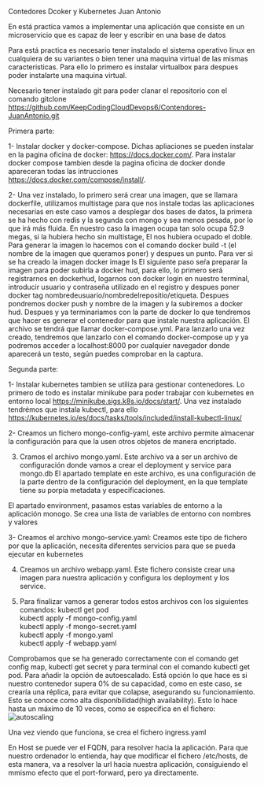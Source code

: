 Contedores Dcoker y Kubernetes Juan Antonio

En está practica vamos a implementar una aplicación que consiste en un microservicio que es capaz de leer y escribir en una base de datos

Para está practica es necesario tener instalado el sistema operativo linux en cualquiera de su variantes o bien tener una maquina virtual de las mismas caracteristicas. Para ello lo primero es instalar virtualbox para despues poder instalarte una maquina virtual.

Necesario tener instalado git para poder clanar el repositorio con el comando gitclone https://github.com/KeepCodingCloudDevops6/Contendores-JuanAntonio.git

Primera parte:

1- Instalar docker y docker-compose. Dichas apliaciones se pueden instalar en la pagina oficina de docker: https://docs.docker.com/. Para instalar docker compose tambien desde la pagina oficina de docker donde apareceran todas las intrucciones https://docs.docker.com/compose/install/.

2- Una vez instalado, lo primero será crear una imagen, que se llamara dockerfile, utilizamos multistage para que nos instale todas las aplicaciones necesarias en este caso vamos a desplegar dos bases de datos, la primera se ha hecho con redis y la segunda con mongo y sea menos pesada, por lo que irá más fluida. En nuestro caso la imagen ocupa tan solo ocupa 52.9 megas, si la hubiera hecho sin multistage, El nos hubiera ocupado el doble. Para generar la imagen lo hacemos con el comando docker build -t (el nombre de la imagen que queramos poner) y despues un punto. Para ver si se ha creado la imagen docker image ls
El siguiente paso seŕa preparar la imagen para poder subirla a docker hud, para ello, lo primero será registrarnos en dockerhud, logarnos con docker login en nuestro terminal, introducir usuario y contraseña utilizado en el registro y despues poner docker tag nombredeusuario/nombredelrepositio/etiqueta. Despues pondremos docker push y nombre de la imagen y la subiremos a docker hud.
Despues y ya terminariamos con la parte de docker lo que tendremos que hacer es generar el contenedor para que instale nuestra aplicación. El archivo se tendrá que llamar docker-compose.yml. Para lanzarlo una vez creado, tendremos que lanzarlo con el comando docker-compose up y ya podremos acceder a localhost:8000 por cualquier navegador donde aparecerá un testo, según puedes comprobar en la captura.

Segunda parte:

1- Instalar kubernetes tambien se utiliza para gestionar contenedores. Lo primero de todo es instalar minikube para poder trabajar con kubernetes en entorno local https://minikube.sigs.k8s.io/docs/start/. Una vez instalado tendrémos que instala kubectl, para ello https://kubernetes.io/es/docs/tasks/tools/included/install-kubectl-linux/

2- Creamos un fichero mongo-config-yaml, este archivo permite almacenar la configuración para que la usen otros objetos de manera encriptado.

3. Cramos el archivo mongo.yaml. Este archivo va a ser un archivo de configuración donde vamos a crear el deployment y service para mongo.db
El apartado template en este archivo, es una configuración de la parte dentro de la configuración del deployment, en la que template tiene su porpia metadata y especificaciones.

El apartado environment, pasamos estas variables de entorno a la aplicación monogo. Se crea una lista de variables de entorno con nombres y valores


3- Creamos el archivo mongo-service.yaml: Creamos este tipo de fichero por que la aplicación, necesita diferentes servicios para que se pueda ejecutar en kubernetes

4. Creamos un archivo webapp.yaml. Este fichero consiste crear una imagen para nuestra aplicación y configura los deployment y los service.

5. Para finalizar vamos a generar todos estos archivos con los siguientes comandos:
kubectl get pod         
		kubectl apply -f mongo-config.yaml         
		kubectl apply -f mongo-secret.yaml		  
		kubectl apply -f mongo.yaml					 
		kubectl apply -f webapp.yaml        			

Comprobamos que se ha generado correctamente con el comando get config map, kubectl get secret y para terminal con el comando kubectl get pod.
Para añadir la opción de autoescalado. Está opción lo que hace es si nuestro contenedor supera 0% de su capacidad, como en este caso, se crearía una réplica, para evitar que colapse, asegurando su funcionamiento. Esto se conoce como alta disponibilidad(high availability). Esto lo hace hasta un máximo de 10 veces, como se especifica en el fichero:![autoscaling](https://user-images.githubusercontent.com/86802349/201473887-39c4c38a-233e-43aa-bbf9-9b4afc2a78c0.JPG)

Una vez viendo que funciona, se crea el fichero ingress.yaml


En Host se puede ver el FQDN, para resolver hacia la aplicación. Para que nuestro ordenador lo entienda, hay que modificar el fichero /etc/hosts, de esta manera, va a resolver la url hacia nuestra aplicación, consiguiendo el mmismo efecto que el port-forward, pero ya directamente.
